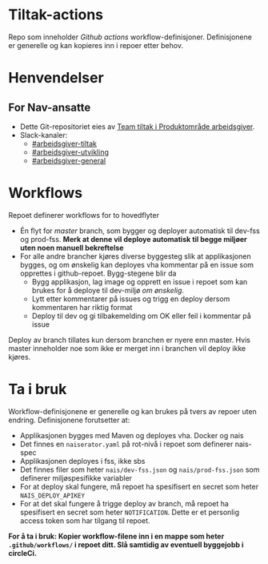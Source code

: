 Tiltak-actions
==============================

Repo som inneholder _Github actions_ workflow-definisjoner. Definisjonene er generelle og kan kopieres inn i repoer etter behov.

# Henvendelser

## For Nav-ansatte
* Dette Git-repositoriet eies av [Team tiltak i Produktområde arbeidsgiver](https://navno.sharepoint.com/sites/intranett-prosjekter-og-utvikling/SitePages/Produktomr%C3%A5de-arbeidsgiver.aspx).
* Slack-kanaler:
  * [#arbeidsgiver-tiltak](https://nav-it.slack.com/archives/CCM9QUY3U)
  * [#arbeidsgiver-utvikling](https://nav-it.slack.com/archives/CD4MES6BB)
  * [#arbeidsgiver-general](https://nav-it.slack.com/archives/CCM649PDH)

# Workflows
Repoet definerer workflows for to hovedflyter
* Én flyt for _master_ branch, som bygger og deployer automatisk til dev-fss og prod-fss. **Merk at denne vil deploye automatisk til begge miljøer uten noen manuell bekreftelse**
* For alle andre brancher kjøres diverse byggesteg slik at applikasjonen bygges, og om ønskelig kan deployes vha kommentar på en issue som opprettes i github-repoet. Bygg-stegene blir da
  * Bygg applikasjon, lag image og opprett en issue i repoet som kan brukes for å deploye til dev-miljø _om ønskelig_.
  * Lytt etter kommentarer på issues og trigg en deploy dersom kommentaren har riktig format
  * Deploy til dev og gi tilbakemelding om OK eller feil i kommentar på issue 

Deploy av branch tillates kun dersom branchen er nyere enn master. Hvis master inneholder noe som ikke er merget inn i branchen vil deploy ikke kjøres.

# Ta i bruk
Workflow-definisjonene er generelle og kan brukes på tvers av repoer uten endring.
Definisjonene forutsetter at:
* Applikasjonen bygges med Maven og deployes vha. Docker og nais
* Det finnes en `naiserator.yaml` på rot-nivå i repoet som definerer nais-spec
* Applikasjonen deployes i fss, ikke sbs
* Det finnes filer som heter `nais/dev-fss.json` og `nais/prod-fss.json` som definerer miljøspesifikke variabler
* For at deploy skal fungere, må repoet ha spesifisert en secret som heter `NAIS_DEPLOY_APIKEY`
* For at det skal fungere å trigge deploy av branch, må repoet ha spesifisert en secret som heter `NOTIFICATION`. Dette er et personlig access token som har tilgang til repoet.

**For å ta i bruk: Kopier workflow-filene inn i en mappe som heter `.github/workflows/` i repoet ditt. Slå samtidig av eventuell byggejobb i circleCi.**

